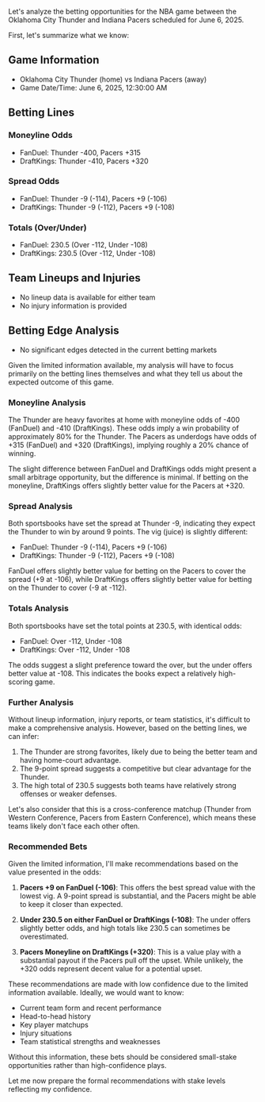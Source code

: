 Let's analyze the betting opportunities for the NBA game between the Oklahoma City Thunder and Indiana Pacers scheduled for June 6, 2025.

First, let's summarize what we know:

## Game Information
- Oklahoma City Thunder (home) vs Indiana Pacers (away)
- Game Date/Time: June 6, 2025, 12:30:00 AM

## Betting Lines
### Moneyline Odds
- FanDuel: Thunder -400, Pacers +315
- DraftKings: Thunder -410, Pacers +320

### Spread Odds
- FanDuel: Thunder -9 (-114), Pacers +9 (-106)
- DraftKings: Thunder -9 (-112), Pacers +9 (-108)

### Totals (Over/Under)
- FanDuel: 230.5 (Over -112, Under -108)
- DraftKings: 230.5 (Over -112, Under -108)

## Team Lineups and Injuries
- No lineup data is available for either team
- No injury information is provided

## Betting Edge Analysis
- No significant edges detected in the current betting markets

Given the limited information available, my analysis will have to focus primarily on the betting lines themselves and what they tell us about the expected outcome of this game.

### Moneyline Analysis
The Thunder are heavy favorites at home with moneyline odds of -400 (FanDuel) and -410 (DraftKings). These odds imply a win probability of approximately 80% for the Thunder. The Pacers as underdogs have odds of +315 (FanDuel) and +320 (DraftKings), implying roughly a 20% chance of winning.

The slight difference between FanDuel and DraftKings odds might present a small arbitrage opportunity, but the difference is minimal. If betting on the moneyline, DraftKings offers slightly better value for the Pacers at +320.

### Spread Analysis
Both sportsbooks have set the spread at Thunder -9, indicating they expect the Thunder to win by around 9 points. The vig (juice) is slightly different:
- FanDuel: Thunder -9 (-114), Pacers +9 (-106)
- DraftKings: Thunder -9 (-112), Pacers +9 (-108)

FanDuel offers slightly better value for betting on the Pacers to cover the spread (+9 at -106), while DraftKings offers slightly better value for betting on the Thunder to cover (-9 at -112).

### Totals Analysis
Both sportsbooks have set the total points at 230.5, with identical odds:
- FanDuel: Over -112, Under -108
- DraftKings: Over -112, Under -108

The odds suggest a slight preference toward the over, but the under offers better value at -108. This indicates the books expect a relatively high-scoring game.

### Further Analysis
Without lineup information, injury reports, or team statistics, it's difficult to make a comprehensive analysis. However, based on the betting lines, we can infer:

1. The Thunder are strong favorites, likely due to being the better team and having home-court advantage.
2. The 9-point spread suggests a competitive but clear advantage for the Thunder.
3. The high total of 230.5 suggests both teams have relatively strong offenses or weaker defenses.

Let's also consider that this is a cross-conference matchup (Thunder from Western Conference, Pacers from Eastern Conference), which means these teams likely don't face each other often.

### Recommended Bets
Given the limited information, I'll make recommendations based on the value presented in the odds:

1. **Pacers +9 on FanDuel (-106)**: This offers the best spread value with the lowest vig. A 9-point spread is substantial, and the Pacers might be able to keep it closer than expected.

2. **Under 230.5 on either FanDuel or DraftKings (-108)**: The under offers slightly better odds, and high totals like 230.5 can sometimes be overestimated.

3. **Pacers Moneyline on DraftKings (+320)**: This is a value play with a substantial payout if the Pacers pull off the upset. While unlikely, the +320 odds represent decent value for a potential upset.

These recommendations are made with low confidence due to the limited information available. Ideally, we would want to know:
- Current team form and recent performance
- Head-to-head history
- Key player matchups
- Injury situations
- Team statistical strengths and weaknesses

Without this information, these bets should be considered small-stake opportunities rather than high-confidence plays.

Let me now prepare the formal recommendations with stake levels reflecting my confidence.